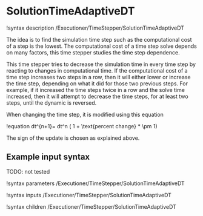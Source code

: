# SolutionTimeAdaptiveDT

!syntax description /Executioner/TimeStepper/SolutionTimeAdaptiveDT

The idea is to find the simulation time step such as the computational cost of a step is the lowest.
The computational cost of a time step solve depends on many factors, this time stepper studies the
time step dependence.

This time stepper tries to decrease the simulation time in every time step by reacting
to changes in computational time. If the computational cost of a time step increases two steps
in a row, then it will either lower or increase the time step, depending on what it did for those
two previous steps. For example, if it increased the time steps twice in a row and the solve time
increased, then it will attempt to decrease the time steps, for at least two steps, until the
dynamic is reversed.

When changing the time step, it is modified using this equation

!equation
dt^{n+1}= dt^n ( 1 + \text{percent change} * \pm 1)

The sign of the update is chosen as explained above.

## Example input syntax

TODO: not tested

!syntax parameters /Executioner/TimeStepper/SolutionTimeAdaptiveDT

!syntax inputs /Executioner/TimeStepper/SolutionTimeAdaptiveDT

!syntax children /Executioner/TimeStepper/SolutionTimeAdaptiveDT
